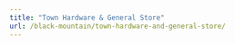 ```yaml
---
title: "Town Hardware & General Store"
url: /black-mountain/town-hardware-and-general-store/
---
```


